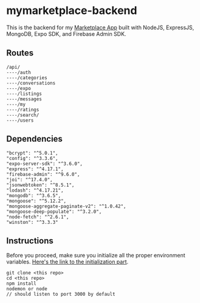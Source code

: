 # mymarketplace-backend
This is the backend for my [Marketplace App](https://github.com/ArcRanges/my-marketplace) built with NodeJS, ExpressJS, MongoDB, Expo SDK, and Firebase Admin SDK.

## Routes
```
/api/
----/auth
----/categories
----/conversations
----/expo
----/listings
----/messages
----/my
----/ratings
----/search/
----/users
```

## Dependencies
```
"bcrypt": "^5.0.1",
"config": "^3.3.6",
"expo-server-sdk": "^3.6.0",
"express": "^4.17.1",
"firebase-admin": "^9.6.0",
"joi": "^17.4.0",
"jsonwebtoken": "^8.5.1",
"lodash": "^4.17.21",
"mongodb": "^3.6.5",
"mongoose": "^5.12.2",
"mongoose-aggregate-paginate-v2": "^1.0.42",
"mongoose-deep-populate": "^3.2.0",
"node-fetch": "^2.6.1",
"winston": "^3.3.3"
```

## Instructions
Before you proceed, make sure you initialize all the proper environment variables.
[Here's the link to the initialization part](https://github.com/ArcRanges/mymarketplace-backend/blob/main/initialize.md).
```
git clone <this repo>
cd <this repo>
npm install
nodemon or node
// should listen to port 3000 by default
```
